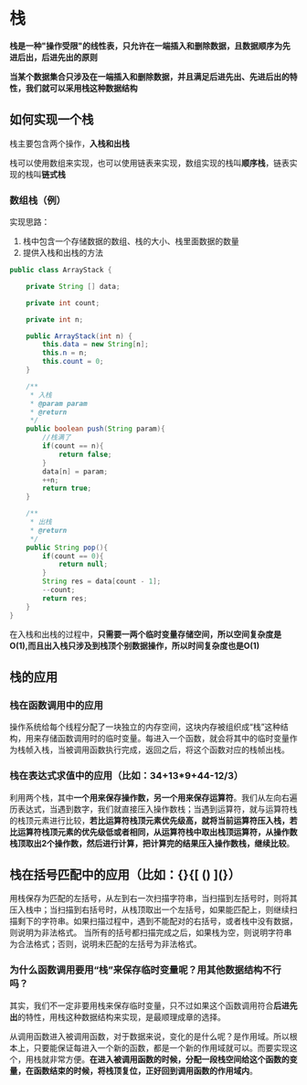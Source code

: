 # 栈

**栈是一种"操作受限"的线性表，只允许在一端插入和删除数据，且数据顺序为先进后出，后进先出的原则**

**当某个数据集合只涉及在一端插入和删除数据，并且满足后进先出、先进后出的特性，我们就可以采用栈这种数据结构**

## 如何实现一个栈

栈主要包含两个操作，**入栈和出栈**

栈可以使用数组来实现，也可以使用链表来实现，数组实现的栈叫**顺序栈**，链表实现的栈叫**链式栈**

### 数组栈（例）

实现思路：

1. 栈中包含一个存储数据的数组、栈的大小、栈里面数据的数量
2. 提供入栈和出栈的方法

```java
public class ArrayStack {

    private String [] data;

    private int count;

    private int n;

    public ArrayStack(int n) {
        this.data = new String[n];
        this.n = n;
        this.count = 0;
    }

    /**
     * 入栈
     * @param param
     * @return
     */
    public boolean push(String param){
        //栈满了
        if(count == n){
            return false;
        }
        data[n] = param;
        ++n;
        return true;
    }

    /**
     * 出栈
     * @return
     */
    public String pop(){
        if(count == 0){
            return null;
        }
        String res = data[count - 1];
        --count;
        return res;
    }
}
```

在入栈和出栈的过程中，**只需要一两个临时变量存储空间，所以空间复杂度是O(1),而且出入栈只涉及到栈顶个别数据操作，所以时间复杂度也是O(1)**

## 栈的应用

### 栈在函数调用中的应用

操作系统给每个线程分配了一块独立的内存空间，这块内存被组织成“栈”这种结构，用来存储函数调用时的临时变量。每进入一个函数，就会将其中的临时变量作为栈帧入栈，当被调用函数执行完成，返回之后，将这个函数对应的栈帧出栈。

### 栈在表达式求值中的应用（比如：34+13*9+44-12/3）

利用两个栈，其中**一个用来保存操作数，另一个用来保存运算符**。我们从左向右遍历表达式，当遇到数字，我们就直接压入操作数栈；当遇到运算符，就与运算符栈的栈顶元素进行比较，**若比运算符栈顶元素优先级高，就将当前运算符压入栈，若比运算符栈顶元素的优先级低或者相同，从运算符栈中取出栈顶运算符，从操作数栈顶取出2个操作数，然后进行计算，把计算完的结果压入操作数栈，继续比较**。

## 栈在括号匹配中的应用（比如：{}{[ () ](}）

用栈保存为匹配的左括号，从左到右一次扫描字符串，当扫描到左括号时，则将其压入栈中；当扫描到右括号时，从栈顶取出一个左括号，如果能匹配上，则继续扫描剩下的字符串。如果扫描过程中，遇到不能配对的右括号，或者栈中没有数据，则说明为非法格式。
当所有的括号都扫描完成之后，如果栈为空，则说明字符串为合法格式；否则，说明未匹配的左括号为非法格式。

### 为什么函数调用要用“栈”来保存临时变量呢？用其他数据结构不行吗？

其实，我们不一定非要用栈来保存临时变量，只不过如果这个函数调用符合**后进先出**的特性，用栈这种数据结构来实现，是最顺理成章的选择。

从调用函数进入被调用函数，对于数据来说，变化的是什么呢？是作用域。所以根本上，只要能保证每进入一个新的函数，都是一个新的作用域就可以。而要实现这个，用栈就非常方便。**在进入被调用函数的时候，分配一段栈空间给这个函数的变量，在函数结束的时候，将栈顶复位，正好回到调用函数的作用域内**。